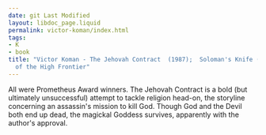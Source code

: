 ```yaml
---
date: git Last Modified
layout: libdoc_page.liquid
permalink: victor-koman/index.html
tags:
- K
- book
title: "Victor Koman - The Jehovah Contract  (1987);  Soloman's Knife (1989); Kings
  of the High Frontier"
---
```


All were Prometheus Award winners. The Jehovah Contract is a bold (but ultimately unsuccessful) attempt to tackle religion head-on,  the storyline concerning an assassin's mission to kill God. Though God and the  Devil both end up dead, the magickal Goddess survives, apparently with the  author's approval.